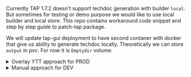 Currently TAP 1.7.2 doesn't support techdoc generation with builder `local`. But sometimes for testing or demo purpose we would like to use local builder and local store. This repo contains workaround code snippet and step by step guide to patch-tap package.

We will update tap-gui deployment to have second contaner with docker that give us ability to generate techdoc locally. Theoretically we can store `output` in pvc. For now it is `Emptydir` volume.

<details>
<summary>Overlay YTT approach for PROD </summary>

First we need to create secret with overlay.

If dockerhub rate-limit pull requests and your contaner registry use selfsing CA you can rebuild dind with your custom CA.

```
docker build . -t your-registry.example.com/path/dind:1.0
```
Update techdoc-overlay.yaml with new docker image and apply it

```
kubectl apply -f techdoc-overlay.yaml
```

Next update your tap-values.yaml with following snippet. With dockerImage you can provide your private registry.
```yaml
tap_gui:
....
    techdocs:
      generator: 
        runIn: 'docker'
        dockerImage: 'spotify/techdocs:v1.2.3'
      builder: 'local'
      publisher:
        type: 'local'
        local:
          publishDirectory: '/output'
    catalog:
      locations:
        - type: url
          target: https://github.com/SergeyMuha/tap-catalog-techdoc/blob/master/catalog-info.yaml
...
package_overlays:
  - name: tap-gui
    secrets:
      - name: techdoc-overlay
...
```

```
tanzu package installed update tap -p tap.tanzu.vmware.com -v 1.7.2 --values-file path-to-file/tap-values.yaml -n tap-install
```
For some reason you need to reopen page after first time generation.

</details>

<details>
<summary>Manual approach for DEV </summary>

tap-values.yaml snippet we need to use
```yaml
tap_gui:
....
    techdocs:
      generator: 
        runIn: 'docker'
        dockerImage: 'spotify/techdocs:v1.2.3'
      builder: 'local'
      publisher:
        type: 'local'
        local:
          publishDirectory: '/output'
    catalog:
      locations:
        - type: url
          target: https://github.com/SergeyMuha/tap-catalog-techdoc/blob/master/catalog-info.yaml
...
```
Sometime dockerhub can rate-limit pull request. With dockerImage you can provide your private repo. Be aware about selfsing CA.

We need to pause reconcilation for tap-gui package.
```bash 
kubectl patch pkgi tap -n tap-install -p '{"spec":{"paused":true}}' --type=merge
kubectl patch pkgi tap-gui -n tap-install -p '{"spec":{"paused":true}}' --type=merge
```
This is code snippet for patch.
```yaml
spec:
  template:
    spec:
      securityContext:
        # allowPrivilegeEscalation: true
        runAsGroup: 0
        runAsNonRoot: false
        runAsUser: 0
        fsGroup: 0
      containers:
      - args:
        command:
        - dockerd
        - '--host'
        - 'tcp://127.0.0.1:2375'
        env:
          - name: DOCKER_HOST
            value: 'tcp://localhost:2375'
        image: 'docker:24.0.0-rc.1-dind'
        imagePullPolicy: IfNotPresent
        name: dind-daemon
        volumeMounts:
          - mountPath: /tmp
            name: tmp
          - mountPath: /output
            name: output
          # - name: docker-socket
          #   mountPath: /var/run/docker.sock
        terminationMessagePath: /dev/termination-log
        terminationMessagePolicy: File
        securityContext:
          runAsUser: 0
          privileged: true
      - name: backstage
        env:
          - name: DOCKER_HOST
            value: 'tcp://localhost:2375'
        volumeMounts:
          - mountPath: /tmp
            name: tmp
          - mountPath: /output
            name: output
      volumes:
        - emptyDir: {}
          name: tmp
        - emptyDir: {}
          name: output
```
If dockerhub rate-limit pull requests and your contaner registry use selfsing CA you can rebuild dind with your custom CA.

```
docker build . -t your-registry.example.com/path/dind:1.0
```
Update tap-gui-dind-patch.yaml with new docker image and apply
```
kubectl patch deploy server -n tap-gui --patch-file tap-gui-dind-patch.yaml
```
For some reason you need to reopen page after first time.

</details>
